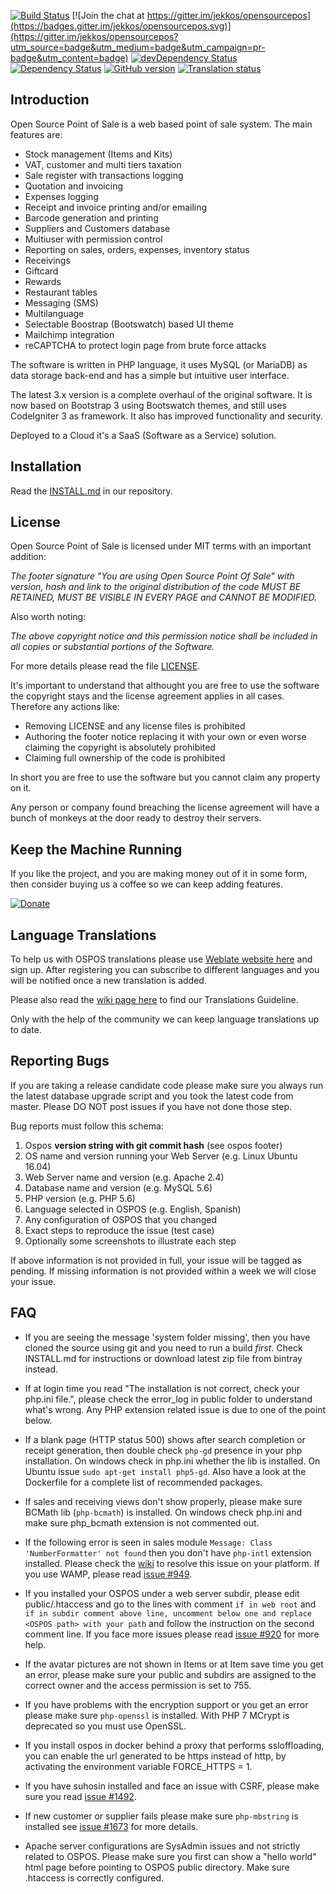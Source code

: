 [![Build Status](https://travis-ci.org/opensourcepos/opensourcepos.svg?branch=master)](https://travis-ci.org/opensourcepos/opensourcepos)
[![Join the chat at https://gitter.im/jekkos/opensourcepos](https://badges.gitter.im/jekkos/opensourcepos.svg)](https://gitter.im/jekkos/opensourcepos?utm_source=badge&utm_medium=badge&utm_campaign=pr-badge&utm_content=badge)
[![devDependency Status](https://david-dm.org/jekkos/opensourcepos/dev-status.svg)](https://david-dm.org/jekkos/opensourcepos#info=dev)
[![Dependency Status](https://gemnasium.com/badges/github.com/jekkos/opensourcepos.svg)](https://gemnasium.com/github.com/jekkos/opensourcepos)
[![GitHub version](https://badge.fury.io/gh/jekkos%2Fopensourcepos.svg)](https://badge.fury.io/gh/jekkos%2Fopensourcepos)
[![Translation status](http://weblate.jpeelaer.net/widgets/ospos/-/svg-badge.svg)](http://weblate.jpeelaer.net/engage/ospos/?utm_source=widget)


Introduction
------------

Open Source Point of Sale is a web based point of sale system.
The main features are:
* Stock management (Items and Kits)
* VAT, customer and multi tiers taxation
* Sale register with transactions logging
* Quotation and invoicing
* Expenses logging
* Receipt and invoice printing and/or emailing
* Barcode generation and printing
* Suppliers and Customers database
* Multiuser with permission control
* Reporting on sales, orders, expenses, inventory status
* Receivings
* Giftcard
* Rewards
* Restaurant tables
* Messaging (SMS)
* Multilanguage
* Selectable Boostrap (Bootswatch) based UI theme
* Mailchimp integration
* reCAPTCHA to protect login page from brute force attacks

The software is written in PHP language, it uses MySQL (or MariaDB) as data storage back-end and has a simple but intuitive user interface.

The latest 3.x version is a complete overhaul of the original software.
It is now based on Bootstrap 3 using Bootswatch themes, and still uses CodeIgniter 3 as framework.
It also has improved functionality and security.

Deployed to a Cloud it's a SaaS (Software as a Service) solution.


Installation
------------
Read the [INSTALL.md](https://github.com/opensourcepos/opensourcepos/blob/master/INSTALL.md) in our repository.


License
-------

Open Source Point of Sale is licensed under MIT terms with an important addition:

_The footer signature "You are using Open Source Point Of Sale" with version, 
hash and link to the original distribution of the code MUST BE RETAINED, 
MUST BE VISIBLE IN EVERY PAGE and CANNOT BE MODIFIED._

Also worth noting:

_The above copyright notice and this permission notice shall be included in all
copies or substantial portions of the Software._

For more details please read the file [LICENSE](https://github.com/opensourcepos/opensourcepos/blob/master/LICENSE).

It's important to understand that althought you are free to use the software the copyright stays and the license agreement applies in all cases.
Therefore any actions like:

- Removing LICENSE and any license files is prohibited
- Authoring the footer notice replacing it with your own or even worse claiming the copyright is absolutely prohibited
- Claiming full ownership of the code is prohibited

In short you are free to use the software but you cannot claim any property on it.

Any person or company found breaching the license agreement will have a bunch of monkeys at the door ready to destroy their servers.


Keep the Machine Running
------------------------

If you like the project, and you are making money out of it in some form, then consider buying us a coffee so we can keep adding features.

[![Donate](https://www.paypalobjects.com/en_US/i/btn/btn_donate_LG.gif)](https://www.paypal.com/cgi-bin/webscr?cmd=_s-xclick&hosted_button_id=MUN6AEG7NY6H8)


Language Translations
---------------------

To help us with OSPOS translations please use [Weblate website here](http://translate.opensourcepos.org) and sign up. After registering you can subscribe to different languages and you will be notified once a new translation is added.

Please also read the [wiki page here](https://github.com/opensourcepos/opensourcepos/wiki/Adding-translations) to find our Translations Guideline.

Only with the help of the community we can keep language translations up to date.


Reporting Bugs
--------------

If you are taking a release candidate code please make sure you always run the latest database upgrade script and you took the latest code from master.
Please DO NOT post issues if you have not done those step.

Bug reports must follow this schema:

1. Ospos **version string with git commit hash** (see ospos footer)
2. OS name and version running your Web Server (e.g. Linux Ubuntu 16.04)
3. Web Server name and version (e.g. Apache 2.4)
4. Database name and version (e.g. MySQL 5.6)
5. PHP version (e.g. PHP 5.6)
6. Language selected in OSPOS (e.g. English, Spanish)
7. Any configuration of OSPOS that you changed
8. Exact steps to reproduce the issue (test case)
9. Optionally some screenshots to illustrate each step

If above information is not provided in full, your issue will be tagged as pending.
If missing information is not provided within a week we will close your issue.


FAQ
---

* If you are seeing the message 'system folder missing', then you have cloned the source using git and you need to run a build *first*. Check INSTALL.md for instructions or download latest zip file from bintray instead.

* If at login time you read "The installation is not correct, check your php.ini file.", please check the error_log in public folder to understand what's wrong. Any PHP extension related issue is due to one of the point below.

* If a blank page (HTTP status 500) shows after search completion or receipt generation, then double check `php-gd` presence in your php installation. On windows check in php.ini whether the lib is installed. On Ubuntu issue `sudo apt-get install php5-gd`. Also have a look at the Dockerfile for a complete list of recommended packages.

* If sales and receiving views don't show properly, please make sure BCMath lib (`php-bcmath`) is installed. On windows check php.ini and make sure php_bcmath extension is not commented out.

* If the following error is seen in sales module `Message: Class 'NumberFormatter' not found` then you don't have `php-intl` extension installed. Please check the [wiki](https://github.com/opensourcepos/opensourcepos/wiki/Localisation-support#php5-intl-extension-installation) to resolve this issue on your platform. If you use WAMP, please read [issue #949](https://github.com/opensourcepos/opensourcepos/issues/949).

* If you installed your OSPOS under a web server subdir, please edit public/.htaccess and go to the lines with comment `if in web root` and `if in subdir comment above line, uncomment below one and replace <OSPOS path> with your path` and follow the instruction on the second comment line. If you face more issues please read [issue #920](https://github.com/opensourcepos/opensourcepos/issues/920) for more help.

* If the avatar pictures are not shown in Items or at Item save time you get an error, please make sure your public and subdirs are assigned to the correct owner and the access permission is set to 755.

* If you have problems with the encryption support or you get an error please make sure `php-openssl` is installed. With PHP 7 MCrypt is deprecated so you must use OpenSSL.

* If you install ospos in docker behind a proxy that performs ssloffloading, you can enable the url generated to be https instead of http, by activating the environment variable FORCE_HTTPS = 1.

* If you have suhosin installed and face an issue with CSRF, please make sure you read [issue #1492](https://github.com/opensourcepos/opensourcepos/issues/1492).

* If new customer or supplier fails please make sure `php-mbstring` is installed see [issue #1673](https://github.com/opensourcepos/opensourcepos/issues/1673) for more details.

* Apache server configurations are SysAdmin issues and not strictly related to OSPOS. Please make sure you first can show a "hello world" html page before pointing to OSPOS public directory. Make sure .htaccess is correctly configured.
